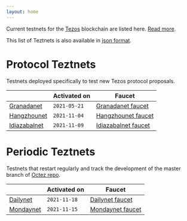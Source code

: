 ```yaml
---
layout: home
---
```


Current testnets for the [Tezos](https://tezos.com) blockchain are listed here. [Read more](about/).

This list of Teztnets is also available in [json format](https://teztnets.xyz/teztnets.json).

# Protocol Teztnets

Testnets deployed specifically to test new Tezos protocol proposals.

| | Activated on | Faucet |
|-------|---------------------|--|
| [Granadanet](/granadanet-about) | `2021-05-21` | [Granadanet faucet](https://faucet.tzalpha.net) |
| [Hangzhounet](/hangzhounet-about) | `2021-11-04` | [Hangzhounet faucet](https://teztnets.xyz/hangzhounet-faucet) |
| [Idiazabalnet](/idiazabalnet-about) | `2021-11-09` | [Idiazabalnet faucet](https://teztnets.xyz/idiazabalnet-faucet) |



# Periodic Teztnets

Testnets that restart regularly and track the development of the master branch of [Octez repo](https://gitlab.com/tezos/tezos/).

| | Activated on | Faucet |
|-------|---------------------|--|
| [Dailynet](/dailynet-2021-11-18-about) | `2021-11-18` | [Dailynet faucet](https://teztnets.xyz/dailynet-2021-11-18-faucet) |
| [Mondaynet](/mondaynet-2021-11-15-about) | `2021-11-15` | [Mondaynet faucet](https://teztnets.xyz/mondaynet-2021-11-15-faucet) |




